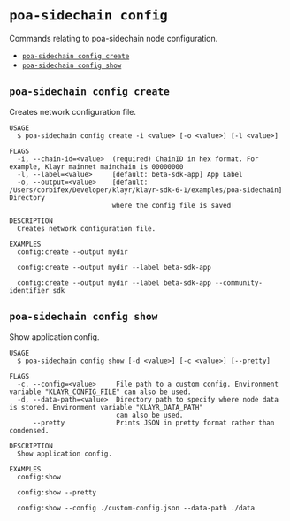 # `poa-sidechain config`

Commands relating to poa-sidechain node configuration.

- [`poa-sidechain config create`](#poa-sidechain-config-create)
- [`poa-sidechain config show`](#poa-sidechain-config-show)

## `poa-sidechain config create`

Creates network configuration file.

```
USAGE
  $ poa-sidechain config create -i <value> [-o <value>] [-l <value>]

FLAGS
  -i, --chain-id=<value>  (required) ChainID in hex format. For example, Klayr mainnet mainchain is 00000000
  -l, --label=<value>     [default: beta-sdk-app] App Label
  -o, --output=<value>    [default: /Users/corbifex/Developer/klayr/klayr-sdk-6-1/examples/poa-sidechain] Directory
                          where the config file is saved

DESCRIPTION
  Creates network configuration file.

EXAMPLES
  config:create --output mydir

  config:create --output mydir --label beta-sdk-app

  config:create --output mydir --label beta-sdk-app --community-identifier sdk
```

## `poa-sidechain config show`

Show application config.

```
USAGE
  $ poa-sidechain config show [-d <value>] [-c <value>] [--pretty]

FLAGS
  -c, --config=<value>     File path to a custom config. Environment variable "KLAYR_CONFIG_FILE" can also be used.
  -d, --data-path=<value>  Directory path to specify where node data is stored. Environment variable "KLAYR_DATA_PATH"
                           can also be used.
      --pretty             Prints JSON in pretty format rather than condensed.

DESCRIPTION
  Show application config.

EXAMPLES
  config:show

  config:show --pretty

  config:show --config ./custom-config.json --data-path ./data
```
